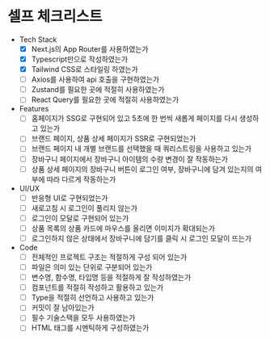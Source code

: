 # 셀프 체크리스트

- Tech Stack
    - [x]  Next.js의 App Router를 사용하였는가
    - [x]  Typescript만으로 작성하였는가
    - [x]  Tailwind CSS로 스타일링 하였는가
    - [ ]  Axios를 사용하여 api 호출을 구현하였는가
    - [ ]  Zustand를 필요한 곳에 적절히 사용하였는가
    - [ ]  React Query를 필요한 곳에 적절히 사용하였는가
- Features
    - [ ]  홈페이지가 SSG로 구현되어 있고 5초에 한 번씩 새롭게 페이지를 다시 생성하고 있는가
    - [ ]  브랜드 페이지, 상품 상세 페이지가 SSR로 구현되었는가
    - [ ]  브랜드 페이지 내 개별 브랜드를 선택했을 때 쿼리스트링을 사용하고 있는가
    - [ ]  장바구니 페이지에서 장바구니 아이템의 수량 변경이 잘 작동하는가
    - [ ]  상품 상세 페이지의 장바구니 버튼이 로그인 여부, 장바구니에 담겨 있는지의 여부에 따라 다르게 작동하는가
- UI/UX
    - [ ]  반응형 UI로 구현되었는가
    - [ ]  새로고침 시 로그인이 풀리지 않는가
    - [ ]  로그인이 모달로 구현되어 있는가
    - [ ]  상품 목록의 상품 카드에 마우스를 올리면 이미지가 확대되는가
    - [ ]  로그인하지 않은 상태에서 장바구니에 담기를 클릭 시 로그인 모달이 뜨는가
- Code
    - [ ]  전체적인 프로젝트 구조는 적절하게 구성 되어 있는가
    - [ ]  파일은 의미 있는 단위로 구분되어 있는가
    - [ ]  변수명, 함수명, 타입명 등을 적절하게 잘 작성하였는가
    - [ ]  컴포넌트를 적절히 작성하고 활용하고 있는가
    - [ ]  Type을 적절히 선언하고 사용하고 있는가
    - [ ]  커밋이 잘 남아있는가
    - [ ]  필수 기술스택을 모두 사용하였는가
    - [ ]  HTML 태그를 시멘틱하게 구성하였는가